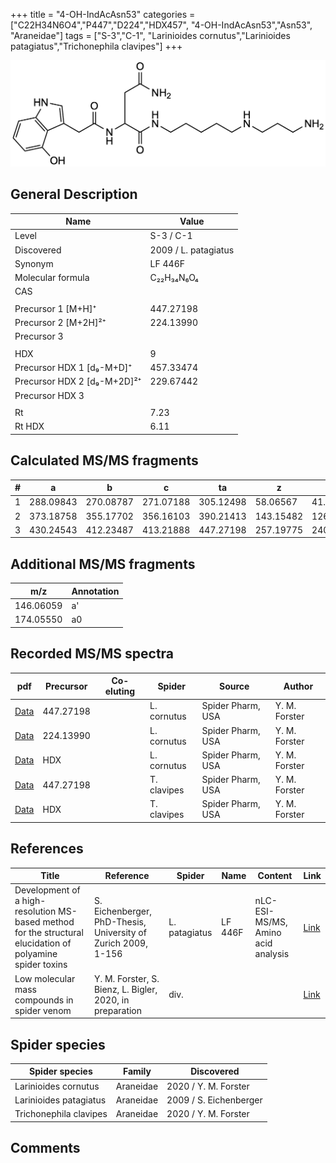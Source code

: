 +++
title = "4-OH-IndAcAsn53"
categories = ["C22H34N6O4","P447","D224","HDX457",
"4-OH-IndAcAsn53","Asn53",
"Araneidae"]
tags = ["S-3","C-1",
"Larinioides cornutus","Larinioides patagiatus","Trichonephila clavipes"]
+++

![](/img/4-OH-IndAcAsn53.png)

## General Description

| Name                        | Value                |
|-----------------------------|----------------------|
| Level                       | S-3 / C-1                   |
| Discovered                  | 2009 / L. patagiatus |
| Synonym                     | LF 446F              |
| Molecular formula           | C₂₂H₃₄N₆O₄           |
| CAS                         |                      |
|                             |                      |
| Precursor 1 [M+H]⁺          | 447.27198            |
| Precursor 2 [M+2H]²⁺        | 224.13990            |
| Precursor 3                 |                      |
|                             |                      |
| HDX                         | 9                    |
| Precursor HDX 1 [d₉-M+D]⁺   | 457.33474            |
| Precursor HDX 2 [d₉-M+2D]²⁺ | 229.67442            |
| Precursor HDX 3             |                      |
|                             |                      |
| Rt                          | 7.23                     |
| Rt HDX                      | 6.11                     |

## Calculated MS/MS fragments

| # | a         | b         | c         | ta        | z         | y         | tz        |
|---|-----------|-----------|-----------|-----------|-----------|-----------|-----------|
| 1 | 288.09843 | 270.08787 | 271.07188 | 305.12498 | 58.06567  | 41.03912  | 75.09222  |
| 2 | 373.18758 | 355.17702 | 356.16103 | 390.21413 | 143.15482 | 126.12827 | 160.18137 |
| 3 | 430.24543 | 412.23487 | 413.21888 | 447.27198 | 257.19775 | 240.17120 | 274.22430 |

## Additional MS/MS fragments

| m/z       | Annotation |
|-----------|------------|
| 146.06059    | a'   |
| 174.05550    | a0   |

## Recorded MS/MS spectra

| pdf | Precursor | Co-eluting | Spider | Source | Author |
|-----|-----------|------------|--------|--------|--------|
| [Data](/pdf/L-cornutus/447_4-OH-IndAcAsn53_Lc.pdf) | 447.27198 |           | L. cornutus | Spider Pharm, USA | Y. M. Forster |
| [Data](/pdf/L-cornutus/447_4-OH-IndAcAsn53_Lc_2.pdf) | 224.13990 |           | L. cornutus | Spider Pharm, USA | Y. M. Forster |
| [Data](/pdf/L-cornutus/447_4-OH-IndAcAsn53_Lc_HDX.pdf) | HDX |           | L. cornutus | Spider Pharm, USA | Y. M. Forster |
| [Data](/pdf/N-clavipes/447_4-OH-IndAcAsn53_Nc.pdf) | 447.27198 |           | T. clavipes| Spider Pharm, USA | Y. M. Forster |
| [Data](/pdf/N-clavipes/447_4-OH-IndAcAsn53_Nc_HDX.pdf) | HDX |           | T. clavipes| Spider Pharm, USA | Y. M. Forster |

## References

| Title                                                                                                      | Reference                                                     | Spider        | Name    | Content       | Link                                                               |
|------------------------------------------------------------------------------------------------------------|---------------------------------------------------------------|---------------|---------|---------------|--------------------------------------------------------------------|
| Development of a high-resolution MS-based method for the structural elucidation of polyamine spider toxins | S. Eichenberger, PhD-Thesis, University of Zurich 2009, 1-156 | L. patagiatus | LF 446F | nLC-ESI-MS/MS, Amino acid analysis | [Link](https://www.zora.uzh.ch/id/eprint/12787/1/Eichenberger.pdf) |
| Low molecular mass compounds in spider venom      | Y. M. Forster, S. Bienz, L. Bigler, 2020, in preparation          | div.       |   |   | [Link](unknown) |

## Spider species

| Spider species         | Family    | Discovered             |
|------------------------|-----------|------------------------|
| Larinioides cornutus | Araneidae | 2020 / Y. M. Forster |
| Larinioides patagiatus | Araneidae | 2009 / S. Eichenberger |
| Trichonephila clavipes | Araneidae | 2020 / Y. M. Forster |


## Comments
